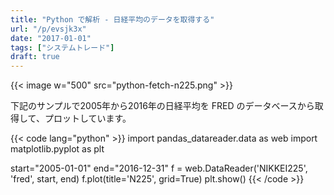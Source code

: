 ```yaml
---
title: "Python で解析 - 日経平均のデータを取得する"
url: "/p/evsjk3x"
date: "2017-01-01"
tags: ["システムトレード"]
draft: true
---
```


{{< image w="500" src="python-fetch-n225.png" >}}

下記のサンプルで2005年から2016年の日経平均を FRED のデータベースから取得して、プロットしています。

{{< code lang="python" >}}
import pandas_datareader.data as web
import matplotlib.pyplot as plt

start="2005-01-01"
end="2016-12-31"
f = web.DataReader('NIKKEI225', 'fred', start, end)
f.plot(title='N225', grid=True)
plt.show()
{{< /code >}}

